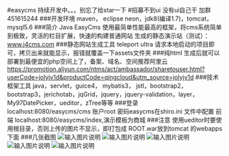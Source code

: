 #easycms  持续开发中。。。别忘了给star一下
#招募不到ui
没有ui自己干 加群 451615244
###开发环境
maven， eclipse neon，jdk8(编译1.7)，tomcat，mysql5.6
###简介
Java EasyCms 使用最简单性能最高的框架，将cms系统简单到极致，灵活的栏目扩展，快速的构建普通网站
生成的静态演示站（测试）： www.j4cms.com
###静态网站生成工具
teleport ultra 请求本地启动的项目即可，拷贝出来就能显示，报错就覆盖一下assets文件夹
###纯html
生成后就可以部署到最便宜的php空间上了，备案、域名、空间推荐阿里云 https://promotion.aliyun.com/ntms/act/ambassador/sharetouser.html?userCode=jolyjv1d&productCode=qingcloud&utm_source=jolyjv1d
###技术框架工具
java，servlet，guice4， mybatis3， jstl，bootstrap2，bootstrap3，jerichotab，jqGrid，jquery，jquery-validation，layer，My97DatePicker，ueditor，zTree等等
###登录
localhost:8080/easycms/cms  账户root 密码easycms在shiro.ini 文件中配置
前端 localhost:8080/easycms/index,演示模板为商城
###注意
使用ueditor时要使用根目录，否则上传的图片不显示，即打包成 ROOT.war放到tomcat 的webapps下面
###几张截图
![输入图片说明](https://git.oschina.net/uploads/images/2017/0812/113713_60f5d724_370580.png "QQ图片20170812111809.png")
![输入图片说明](https://git.oschina.net/uploads/images/2017/0812/113721_66620f65_370580.png "QQ图片20170812113229.png")
![输入图片说明](https://git.oschina.net/uploads/images/2017/0812/113730_fc5ca86f_370580.png "QQ图片20170729165140.png")
![输入图片说明](https://git.oschina.net/uploads/images/2017/0812/113738_6364e2b1_370580.png "QQ图片20170812073235.png")
![输入图片说明](https://git.oschina.net/uploads/images/2017/0812/113745_752d6023_370580.png "QQ图片20170812073303.png")